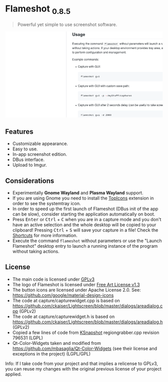 # Flameshot <sub>0.8.5</sub> 
> Powerful yet simple to use screenshot software.

![Usage](/media/animatedUsage.gif)

## Features

- Customizable appearance.
- Easy to use.
- In-app screenshot edition.
- DBus interface.
- Upload to Imgur.

## Considerations

- Experimentally **Gnome Wayland** and **Plasma Wayland** support.
- If you are using Gnome you need to install the [TopIcons](https://extensions.gnome.org/extension/1031/topicons/) extension in order to see the systemtray icon.
- In order to speed up the first launch of Flameshot (DBus init of the app can be slow), consider starting the application automatically on boot.
- Press <kbd>Enter</kbd> or <kbd>Ctrl</kbd> + <kbd>C</kbd> when you are in a capture mode and you don't have an active selection and the whole desktop will be copied to your clipboard! Pressing <kbd>Ctrl</kbd> + <kbd>S</kbd> will save your capture in a file! Check the [Shortcuts](/key-bindings?id=keyboard-shortcuts) for more information.
- Execute the command `flameshot` without parameters or use the "Launch Flameshot" desktop entry to launch a running instance of the program without taking actions.

## License

- The main code is licensed under [GPLv3](https://github.com/flameshot-org/flameshot/LICENSE)
- The logo of Flameshot is licensed under [Free Art License v1.3](https://github.com/flameshot-org/flameshot/img/flameshotLogoLicense.txt)
- The button icons are licensed under Apache License 2.0. See: https://github.com/google/material-design-icons
- The code at capture/capturewidget.cpp is based on https://github.com/ckaiser/Lightscreen/blob/master/dialogs/areadialog.cpp (GPLv2)
- The code at capture/capturewidget.h is based on https://github.com/ckaiser/Lightscreen/blob/master/dialogs/areadialog.h (GPLv2)
- Copied a few lines of code from [KSnapshot](https://github.com/KDE/ksnapshot) regiongrabber.cpp revision 796531 (LGPL)
- Qt-Color-Widgets taken and modified from https://github.com/mbasaglia/Qt-Color-Widgets (see their license and exceptions in the project) (LGPL/GPL)

Info: If I take code from your project and that implies a relicense to GPLv3, you can reuse my changes with the original previous license of your project applied.

